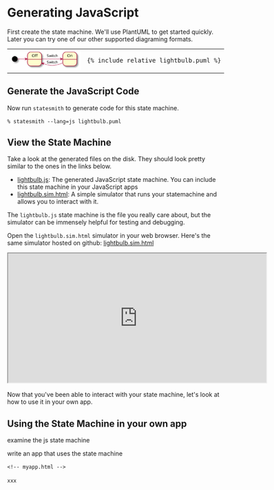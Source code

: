# Generating JavaScript

First create the state machine. We'll use PlantUML to get started quickly. Later you can try one of our other supported diagraming formats.



<table>
<tr>
<td>

<img src="lightbulb.svg">

</td>
<td>
<pre>
{% include_relative lightbulb.puml %}
</pre>
</td>
</tr>
</table>


## Generate the JavaScript Code

Now run `statesmith` to generate code for this state machine.

```
% statesmith --lang=js lightbulb.puml
```

## View the State Machine

Take a look at the generated files on the disk. They should look pretty similar to the ones in the links below.

* [lightbulb.js](lightbulb.js): The generated JavaScript state machine. You can include this state machine in your JavaScript apps
* [lightbulb.sim.html](lightbulb.sim.html): A simple simulator that runs your statemachine and allows you to interact with it.

The `lightbulb.js` state machine is the file you really care about, but the simulator can be immensely helpful for testing and debugging.

Open the `lightbulb.sim.html` simulator in your web browser. Here's the same simulator hosted on github: [lightbulb.sim.html](https://emmby.github.io/statesmith-simplified/languages/lightbulb.sim.html)


<iframe height="300" width="600" src="https://emmby.github.io/statesmith-simplified/languages/lightbulb.sim.html"></iframe>


Now that you've been able to interact with your state machine, let's look at how to use it in your own app.


## Using the State Machine in your own app

examine the js state machine

write an app that uses the state machine

```
<!-- myapp.html -->

xxx
```




